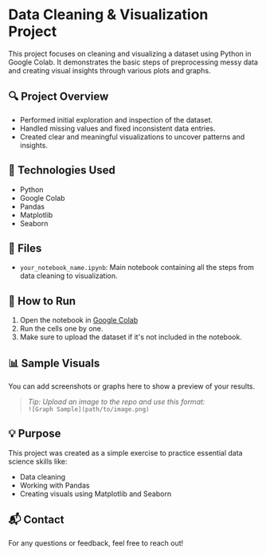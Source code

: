 # Data Cleaning & Visualization Project

This project focuses on cleaning and visualizing a dataset using Python in Google Colab. It demonstrates the basic steps of preprocessing messy data and creating visual insights through various plots and graphs.

## 🔍 Project Overview

- Performed initial exploration and inspection of the dataset.
- Handled missing values and fixed inconsistent data entries.
- Created clear and meaningful visualizations to uncover patterns and insights.

## 📌 Technologies Used

- Python
- Google Colab
- Pandas
- Matplotlib
- Seaborn

## 📁 Files

- `your_notebook_name.ipynb`: Main notebook containing all the steps from data cleaning to visualization.

## 🚀 How to Run

1. Open the notebook in [Google Colab](https://colab.research.google.com/)
2. Run the cells one by one.
3. Make sure to upload the dataset if it's not included in the notebook.

## 📊 Sample Visuals

You can add screenshots or graphs here to show a preview of your results.
> _Tip: Upload an image to the repo and use this format:_  
> `![Graph Sample](path/to/image.png)`

## 💡 Purpose

This project was created as a simple exercise to practice essential data science skills like:
- Data cleaning
- Working with Pandas
- Creating visuals using Matplotlib and Seaborn

## 📬 Contact

For any questions or feedback, feel free to reach out!


